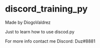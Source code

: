 # discord_training_py
Made by DiogoValdrez

Just to learn how to use discod.py

For more info contact me Discord: Duz#8881
